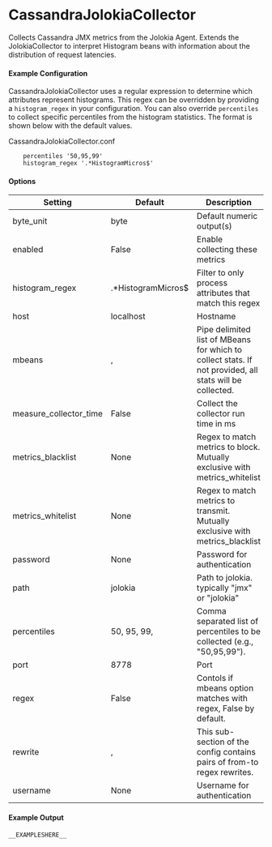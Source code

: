 <!--This file was generated from the python source
Please edit the source to make changes
-->
CassandraJolokiaCollector
=====

Collects Cassandra JMX metrics from the Jolokia Agent.  Extends the
JolokiaCollector to interpret Histogram beans with information about the
distribution of request latencies.

#### Example Configuration
CassandraJolokiaCollector uses a regular expression to determine which
attributes represent histograms. This regex can be overridden by providing a
`histogram_regex` in your configuration.  You can also override `percentiles` to
collect specific percentiles from the histogram statistics.  The format is shown
below with the default values.

CassandraJolokiaCollector.conf

```
    percentiles '50,95,99'
    histogram_regex '.*HistogramMicros$'
```

#### Options

Setting | Default | Description | Type
--------|---------|-------------|-----
byte_unit | byte | Default numeric output(s) | str
enabled | False | Enable collecting these metrics | bool
histogram_regex | .*HistogramMicros$ | Filter to only process attributes that match this regex | str
host | localhost | Hostname | str
mbeans | , | Pipe delimited list of MBeans for which to collect stats. If not provided, all stats will be collected. | list
measure_collector_time | False | Collect the collector run time in ms | bool
metrics_blacklist | None | Regex to match metrics to block. Mutually exclusive with metrics_whitelist | NoneType
metrics_whitelist | None | Regex to match metrics to transmit. Mutually exclusive with metrics_blacklist | NoneType
password | None | Password for authentication | NoneType
path | jolokia | Path to jolokia.  typically "jmx" or "jolokia" | str
percentiles | 50, 95, 99, | Comma separated list of percentiles to be collected (e.g., "50,95,99"). | list
port | 8778 | Port | int
regex | False | Contols if mbeans option matches with regex, False by default. | bool
rewrite | , | This sub-section of the config contains pairs of from-to regex rewrites. | list
username | None | Username for authentication | NoneType

#### Example Output

```
__EXAMPLESHERE__
```

